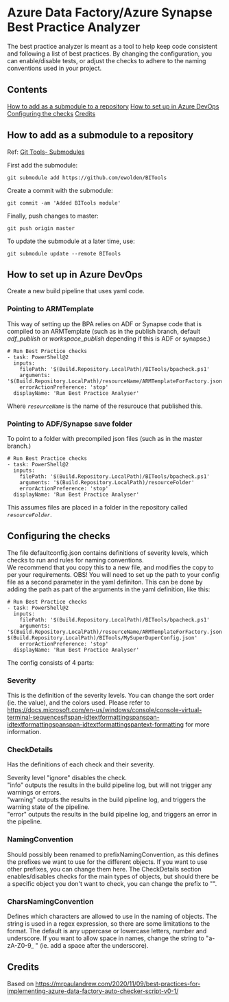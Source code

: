 # Azure Data Factory/Azure Synapse Best Practice Analyzer
The best practice analyzer is meant as a tool to help keep code consistent and following a list of best practices. By changing the configuration, you can enable/disable tests, or adjust the checks to adhere to the naming conventions used in your project.

## Contents
[How to add as a submodule to a repository](#how-to-add-as-a-submodule-to-a-repository)
[How to set up in Azure DevOps](#how-to-set-up-in-azure-devops)
[Configuring the checks](#configuring-the-checks)
[Credits](#credits)

## How to add as a submodule to a repository 
Ref: [Git Tools- Submodules](https://git-scm.com/book/en/v2/Git-Tools-Submodules)

First add the submodule:

`git submodule add https://github.com/ewolden/BITools`

Create a commit with the submodule:

`git commit -am 'Added BITools module'`

Finally, push changes to master:

`git push origin master`

To update the submodule at a later time, use:

`git submodule update --remote BITools`


## How to set up in Azure DevOps
Create a new build pipeline that uses yaml code.

### Pointing to ARMTemplate
This way of setting up the BPA relies on ADF or Synapse code that is compiled to an ARMTemplate (such as in the publish branch, default *adf_publish* or *workspace_publish* depending if this is ADF or synapse.)
```
# Run Best Practice checks
- task: PowerShell@2
  inputs:
    filePath: '$(Build.Repository.LocalPath)/BITools/bpacheck.ps1'
    arguments: '$(Build.Repository.LocalPath)/resourceName/ARMTemplateForFactory.json'
    errorActionPreference: 'stop'
  displayName: 'Run Best Practice Analyser'
```

Where *`resourceName`*  is the name of the resurouce that published this.

### Pointing to ADF/Synapse save folder
To point to a folder with precompiled json files (such as in the master branch.)

```
# Run Best Practice checks
- task: PowerShell@2
  inputs:
    filePath: '$(Build.Repository.LocalPath)/BITools/bpacheck.ps1'
    arguments: '$(Build.Repository.LocalPath)/resourceFolder'
    errorActionPreference: 'stop'
  displayName: 'Run Best Practice Analyser'
```

This assumes files are placed in a folder in the repository called *`resourceFolder`*.

## Configuring the checks
The file defaultconfig.json contains definitions of severity levels, which checks to run and rules for naming conventions.  
We recommend that you copy this to a new file, and modifies the copy to per your requirements. OBS! You will need to set up the path to your config file as a second parameter in the yaml definiton. This can be done by adding the path as part of the arguments in the yaml definition, like this:
```
# Run Best Practice checks
- task: PowerShell@2
  inputs:
    filePath: '$(Build.Repository.LocalPath)/BITools/bpacheck.ps1'
    arguments: '$(Build.Repository.LocalPath)/resourceName/ARMTemplateForFactory.json $(Build.Repository.LocalPath)/BITools/MySuperDuperConfig.json'
    errorActionPreference: 'stop'
  displayName: 'Run Best Practice Analyser'
```


The config consists of 4 parts:
### Severity
This is the definition of the severity levels. You can change the sort order (ie. the value), and the colors used. Please refer to 
https://docs.microsoft.com/en-us/windows/console/console-virtual-terminal-sequences#span-idtextformattingspanspan-idtextformattingspanspan-idtextformattingspantext-formatting for more information.  

### CheckDetails
Has the definitions of each check and their severity.  

Severity level "ignore" disables the check.  
"info" outputs the results in the build pipeline log, but will not trigger any warnings or errors.  
"warning" outputs the results in the build pipeline log, and triggers the warning state of the pipeline.  
"error" outputs the results in the build pipeline log, and triggers an error in the pipeline.  

### NamingConvention
Should possibly been renamed to prefixNamingConvention, as this defines the prefixes we want to use for the different objects. If you want to use other prefixes, you can change them here. The CheckDetails section enables/disables checks for the main types of objects, but should there be a specific object you don't want to check, you can change the prefix to "".

### CharsNamingConvention
Defines which characters are allowed to use in the naming of objects. The string is used in a regex expression, so there are some limitations to the format. The default is any uppercase or lowercase letters, number and underscore. If you want to allow space in names, change the string to "a-zA-Z0-9_ " (ie. add a space after the underscore).

## Credits
Based on https://mrpaulandrew.com/2020/11/09/best-practices-for-implementing-azure-data-factory-auto-checker-script-v0-1/
